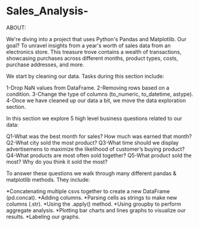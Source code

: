 # Sales_Analysis-

ABOUT:

We're diving into a project that uses Python's Pandas and Matplotlib. Our goal? To unravel insights from a year's worth of sales data from an electronics store. This treasure trove contains a wealth of transactions, showcasing purchases across different months, product types, costs, purchase addresses, and more.


We start by cleaning our data. Tasks during this section include:

1-Drop NaN values from DataFrame.
2-Removing rows based on a condition.
3-Change the type of columns (to_numeric, to_datetime, astype).
4-Once we have cleaned up our data a bit, we move the data exploration section. 


In this section we explore 5 high level business questions related to our data:

Q1-What was the best month for sales? How much was earned that month?
Q2-What city sold the most product?
Q3-What time should we display advertisemens to maximize the likelihood of customer’s buying product?
Q4-What products are most often sold together?
Q5-What product sold the most? Why do you think it sold the most?

To answer these questions we walk through many different pandas & matplotlib methods. They include:


*Concatenating multiple csvs together to create a new DataFrame (pd.concat).
*Adding columns.
*Parsing cells as strings to make new columns (.str).
*Using the .apply() method.
*Using groupby to perform aggregate analysis.
*Plotting bar charts and lines graphs to visualize our results.
*Labeling our graphs.
